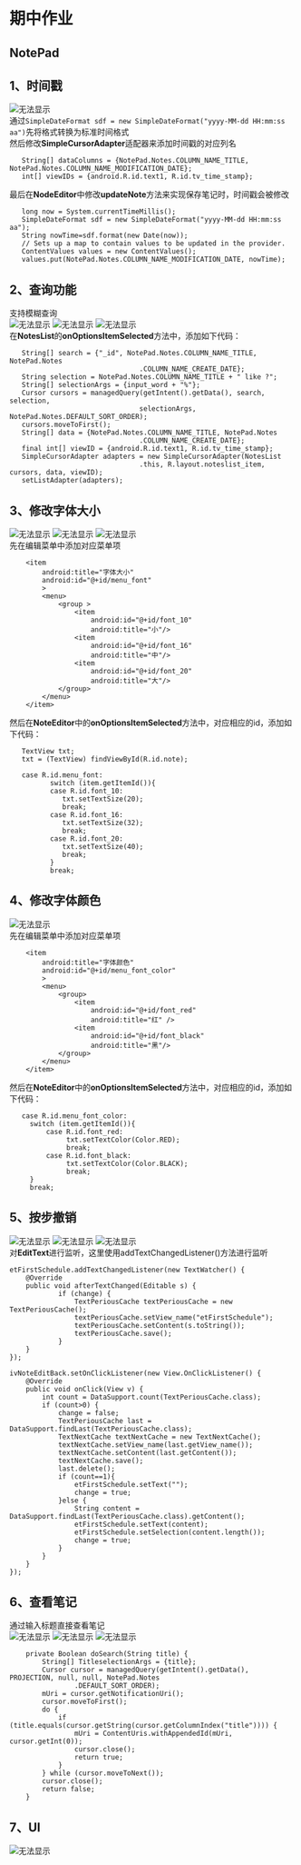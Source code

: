 # 期中作业
## NotePad
## 1、时间戳
![无法显示](/images/9.png)  
通过```SimpleDateFormat sdf = new SimpleDateFormat("yyyy-MM-dd HH:mm:ss aa")```先将格式转换为标准时间格式  
然后修改**SimpleCursorAdapter**适配器来添加时间戳的对应列名  
```
   String[] dataColumns = {NotePad.Notes.COLUMN_NAME_TITLE,  NotePad.Notes.COLUMN_NAME_MODIFICATION_DATE};
   int[] viewIDs = {android.R.id.text1, R.id.tv_time_stamp};
```
最后在**NodeEditor**中修改**updateNote**方法来实现保存笔记时，时间戳会被修改  
```
   long now = System.currentTimeMillis();
   SimpleDateFormat sdf = new SimpleDateFormat("yyyy-MM-dd HH:mm:ss aa");  
   String nowTime=sdf.format(new Date(now));
   // Sets up a map to contain values to be updated in the provider.
   ContentValues values = new ContentValues();
   values.put(NotePad.Notes.COLUMN_NAME_MODIFICATION_DATE, nowTime);
```
## 2、查询功能
支持模糊查询  
![无法显示](/images/12.png)
![无法显示](/images/8.png)
![无法显示](/images/9.png)  
在**NotesList**的**onOptionsItemSelected**方法中，添加如下代码：
```
   String[] search = {"_id", NotePad.Notes.COLUMN_NAME_TITLE, NotePad.Notes
                                .COLUMN_NAME_CREATE_DATE};
   String selection = NotePad.Notes.COLUMN_NAME_TITLE + " like ?";
   String[] selectionArgs = {input_word + "%"};
   Cursor cursors = managedQuery(getIntent().getData(), search, selection,
                                selectionArgs, NotePad.Notes.DEFAULT_SORT_ORDER);
   cursors.moveToFirst();
   String[] data = {NotePad.Notes.COLUMN_NAME_TITLE, NotePad.Notes
                                .COLUMN_NAME_CREATE_DATE};
   final int[] viewID = {android.R.id.text1, R.id.tv_time_stamp};
   SimpleCursorAdapter adapters = new SimpleCursorAdapter(NotesList
                                .this, R.layout.noteslist_item, cursors, data, viewID);
   setListAdapter(adapters);
```
## 3、修改字体大小
![无法显示](/images/1.jpg)
![无法显示](/images/2.jpg)
![无法显示](/images/3.jpg)  
先在编辑菜单中添加对应菜单项
```
    <item
        android:title="字体大小"
        android:id="@+id/menu_font"
        >
        <menu>
            <group >
                <item
                    android:id="@+id/font_10"
                    android:title="小"/>
                <item
                    android:id="@+id/font_16"
                    android:title="中"/>
                <item
                    android:id="@+id/font_20"
                    android:title="大"/>
            </group>
        </menu>
    </item>
```
然后在**NoteEditor**中的**onOptionsItemSelected**方法中，对应相应的id，添加如下代码：
```
   TextView txt;
   txt = (TextView) findViewById(R.id.note);
```
```
   case R.id.menu_font:
          switch (item.getItemId()){
          case R.id.font_10:
             txt.setTextSize(20);
             break;
          case R.id.font_16:
             txt.setTextSize(32);
             break;
          case R.id.font_20:
             txt.setTextSize(40);
             break;
          }
          break;
```
## 4、修改字体颜色
![无法显示](/images/4.jpg)  
先在编辑菜单中添加对应菜单项
```
    <item
        android:title="字体颜色"
        android:id="@+id/menu_font_color"
        >
        <menu>
            <group>
                <item
                    android:id="@+id/font_red"
                    android:title="红" />
                <item
                    android:id="@+id/font_black"
                    android:title="黑"/>
            </group>
        </menu>
    </item>
```
然后在**NoteEditor**中的**onOptionsItemSelected**方法中，对应相应的id，添加如下代码：
```
   case R.id.menu_font_color:
     switch (item.getItemId()){
         case R.id.font_red:
              txt.setTextColor(Color.RED);
              break;
         case R.id.font_black:
              txt.setTextColor(Color.BLACK);
              break;
     }
     break;
```
## 5、按步撤销
![无法显示](/images/5.png)
![无法显示](/images/16.png)
![无法显示](/images/6.png)  
对**EditText**进行监听，这里使用addTextChangedListener()方法进行监听
```
etFirstSchedule.addTextChangedListener(new TextWatcher() {
    @Override
    public void afterTextChanged(Editable s) {
            if (change) {
                TextPeriousCache textPeriousCache = new TextPeriousCache();
                textPeriousCache.setView_name("etFirstSchedule");
                textPeriousCache.setContent(s.toString());
                textPeriousCache.save();
            }
    }
});
```
```
ivNoteEditBack.setOnClickListener(new View.OnClickListener() {
    @Override
    public void onClick(View v) {
        int count = DataSupport.count(TextPeriousCache.class);
        if (count>0) {
            change = false;
            TextPeriousCache last = DataSupport.findLast(TextPeriousCache.class);
            TextNextCache textNextCache = new TextNextCache();
            textNextCache.setView_name(last.getView_name());
            textNextCache.setContent(last.getContent());
            textNextCache.save();
            last.delete();
            if (count==1){
                etFirstSchedule.setText("");
                change = true;
            }else {
                String content = DataSupport.findLast(TextPeriousCache.class).getContent();
                etFirstSchedule.setText(content);
                etFirstSchedule.setSelection(content.length());
                change = true;
            }
        }
    }
});
```
## 6、查看笔记
通过输入标题直接查看笔记  
![无法显示](/images/12.png)
![无法显示](/images/10.png)
![无法显示](/images/11.png)
```
    private Boolean doSearch(String title) {
        String[] TitleselectionArgs = {title};
        Cursor cursor = managedQuery(getIntent().getData(), PROJECTION, null, null, NotePad.Notes
                .DEFAULT_SORT_ORDER);
        mUri = cursor.getNotificationUri();
        cursor.moveToFirst();
        do {
            if (title.equals(cursor.getString(cursor.getColumnIndex("title")))) {
                mUri = ContentUris.withAppendedId(mUri, cursor.getInt(0));
                cursor.close();
                return true;
            }
        } while (cursor.moveToNext());
        cursor.close();
        return false;
    }
```
## 7、UI

![无法显示](/images/11.png)
